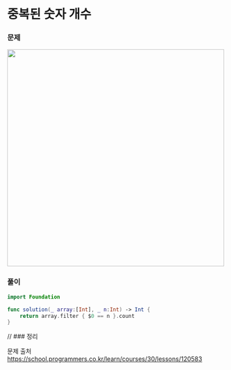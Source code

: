 #  중복된 숫자 개수

### 문제
<img src="https://user-images.githubusercontent.com/64088377/197425765-f8033019-656c-42cc-9cc8-e18af740ae6e.png" width="500" >


### 풀이 <br>
```swift 
import Foundation

func solution(_ array:[Int], _ n:Int) -> Int {
    return array.filter { $0 == n }.count
}

```

// ### 정리 <br>


문제 출처 <br>
https://school.programmers.co.kr/learn/courses/30/lessons/120583
